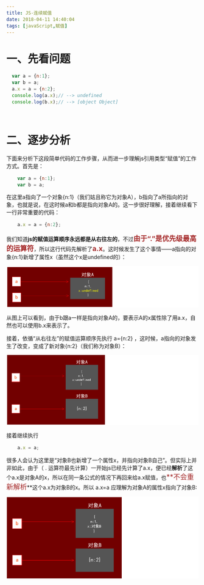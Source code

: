 ```yaml
---
title: JS-连续赋值
date: 2018-04-11 14:40:04
tags: [javaScript,赋值]
---
```

# 一、先看问题

```javascript
  var a = {n:1}; 
  var b = a;  
  a.x = a = {n:2}; 
  console.log(a.x);// --> undefined 
  console.log(b.x);// --> [object Object]
```

<br/>

# 二、逐步分析

下面来分析下这段简单代码的工作步骤，从而进一步理解js引用类型“赋值”的工作方式。首先是：



```javascript
	var a = {n:1}; 
	var b = a;
```



在这里a指向了一个对象{n:1}（我们姑且称它为对象A），b指向了a所指向的对象，也就是说，在这时候a和b都是指向对象A的。这一步很好理解，接着继续看下一行非常重要的代码：



```javascript
	a.x = a = {n:2};
```



我们知道**js的赋值运算顺序永远都是从右往左的**，不过<font color=#A52A2A size=4 >**由于“.”是优先级最高的运算符**</font>，所以这行代码先解析了<font color=#A52A2A size=4 >**a.x</font>**。这时候发生了这个事情——a指向的对象{n:1}新增了属性x（虽然这个x是undefined的）：

![](JS-连续赋值\311824499357207.png)

从图上可以看到，由于b跟a一样是指向对象A的，要表示A的x属性除了用a.x，自然也可以使用b.x来表示了。 



接着，依循“从右往左”的赋值运算顺序先执行 a={n:2} ，这时候，a指向的对象发生了改变，变成了新对象{n:2}（我们称为对象B）： 

![](JS-连续赋值\311825409517656.png)



接着继续执行 

```javascript
	a.x = a;
```



很多人会认为这里是“对象B也新增了一个属性x，并指向对象B自己”。但实际上并非如此，由于（ .  运算符最先计算）一开始js已经先计算了a.x，便已经**解析**了这个a.x是对象A的x，所以在同一条公式的情况下再回来给a.x赋值，也<font color=#A52A2A size=4 >**不会重新解析</font>**这个a.x为对象B的x。所以 a.x=a 应理解为对象A的属性x指向了对象B:

![](JS-连续赋值\311826199988927.png)